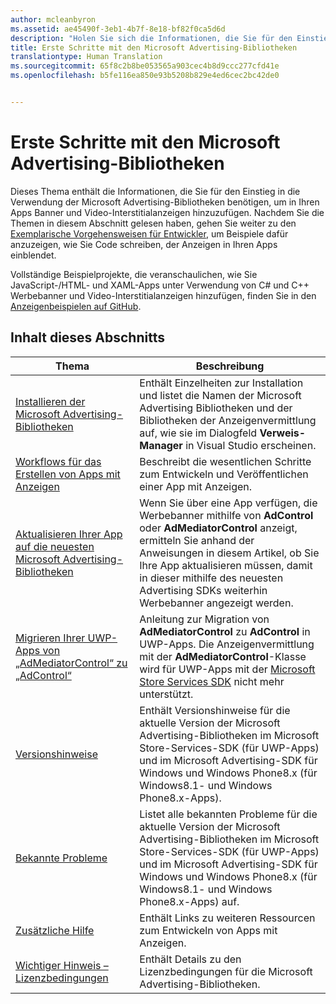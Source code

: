 ```yaml
---
author: mcleanbyron
ms.assetid: ae45490f-3eb1-4b7f-8e18-bf82f0ca5d6d
description: "Holen Sie sich die Informationen, die Sie für den Einstieg in die Verwendung der Microsoft Advertising-Bibliotheken benötigen, um in Ihren Apps Banner und Video-Interstitialanzeigen hinzuzufügen."
title: Erste Schritte mit den Microsoft Advertising-Bibliotheken
translationtype: Human Translation
ms.sourcegitcommit: 65f8c2b8be053565a903cec4b8d9ccc277cfd41e
ms.openlocfilehash: b5fe116ea850e93b5208b829e4ed6cec2bc42de0


---
```


# Erste Schritte mit den Microsoft Advertising-Bibliotheken




Dieses Thema enthält die Informationen, die Sie für den Einstieg in die Verwendung der Microsoft Advertising-Bibliotheken benötigen, um in Ihren Apps Banner und Video-Interstitialanzeigen hinzuzufügen. Nachdem Sie die Themen in diesem Abschnitt gelesen haben, gehen Sie weiter zu den [Exemplarische Vorgehensweisen für Entwickler](developer-walkthroughs.md), um Beispiele dafür anzuzeigen, wie Sie Code schreiben, der Anzeigen in Ihren Apps einblendet.

Vollständige Beispielprojekte, die veranschaulichen, wie Sie JavaScript-/HTML- und XAML-Apps unter Verwendung von C# und C++ Werbebanner und Video-Interstitialanzeigen hinzufügen, finden Sie in den [Anzeigenbeispielen auf GitHub](http://aka.ms/githubads).

 

## Inhalt dieses Abschnitts

| Thema                                                                                                       | Beschreibung                 |
|-------------------------------------------------------------------------------------------------------------|-----------------------------|
| [Installieren der Microsoft Advertising-Bibliotheken](install-the-microsoft-advertising-libraries.md) |  Enthält Einzelheiten zur Installation und listet die Namen der Microsoft Advertising Bibliotheken und der Bibliotheken der Anzeigenvermittlung auf, wie sie im Dialogfeld **Verweis-Manager** in Visual Studio erscheinen.  |
| [Workflows für das Erstellen von Apps mit Anzeigen](workflows-for-creating-apps-with-ads.md)     |  Beschreibt die wesentlichen Schritte zum Entwickeln und Veröffentlichen einer App mit Anzeigen.   |
| [Aktualisieren Ihrer App auf die neuesten Microsoft Advertising-Bibliotheken](update-your-app-to-the-latest-advertising-libraries.md)  | Wenn Sie über eine App verfügen, die Werbebanner mithilfe von **AdControl** oder **AdMediatorControl** anzeigt, ermitteln Sie anhand der Anweisungen in diesem Artikel, ob Sie Ihre App aktualisieren müssen, damit in dieser mithilfe des neuesten Advertising SDKs weiterhin Werbebanner angezeigt werden.  |
| [Migrieren Ihrer UWP-Apps von „AdMediatorControl“ zu „AdControl“](migrate-from-admediatorcontrol-to-adcontrol.md)  | Anleitung zur Migration von **AdMediatorControl** zu **AdControl** in UWP-Apps. Die Anzeigenvermittlung mit der **AdMediatorControl**-Klasse wird für UWP-Apps mit der [Microsoft Store Services SDK](http://aka.ms/store-em-sdk) nicht mehr unterstützt.   |
| [Versionshinweise](release-notes-for-the-advertising-libraries.md)         |  Enthält Versionshinweise für die aktuelle Version der Microsoft Advertising-Bibliotheken im Microsoft Store-Services-SDK (für UWP-Apps) und im Microsoft Advertising-SDK für Windows und Windows Phone8.x (für Windows8.1- und Windows Phone8.x-Apps).   |
| [Bekannte Probleme](known-issues-for-the-advertising-libraries.md)      |  Listet alle bekannten Probleme für die aktuelle Version der Microsoft Advertising-Bibliotheken im Microsoft Store-Services-SDK (für UWP-Apps) und im Microsoft Advertising-SDK für Windows und Windows Phone8.x (für Windows8.1- und Windows Phone8.x-Apps) auf.   |
| [Zusätzliche Hilfe](additional-help.md)                                    |   Enthält Links zu weiteren Ressourcen zum Entwickeln von Apps mit Anzeigen.  |
| [Wichtiger Hinweis – Lizenzbedingungen](important-notice-eula.md)                                    |   Enthält Details zu den Lizenzbedingungen für die Microsoft Advertising-Bibliotheken.   |


 

 



<!--HONumber=Nov16_HO1-->


